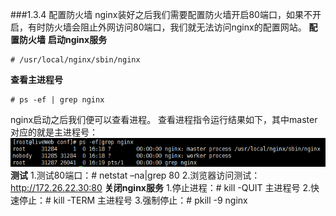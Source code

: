 ###1.3.4 配置防火墙
nginx装好之后我们需要配置防火墙开启80端口，如果不开启，有时防火墙会阻止外网访问80端口，我们就无法访问nginx的配置网站。
**配置防火墙**
**启动nginx服务**
```
# /usr/local/nginx/sbin/nginx
```
**查看主进程号**
```
# ps -ef | grep nginx
```
nginx启动之后我们便可以查看进程。
查看进程指令运行结果如下，其中master对应的就是主进程号：
![](/assets/QQ图片20180119165956.png)
**测试**
1.测试80端口：# netstat –na|grep 80
2.浏览器访问测试：http://172.26.22.30:80
**关闭nginx服务**
1.停止进程：# kill -QUIT 主进程号
2.快速停止：# kill -TERM 主进程号
3.强制停止：# pkill -9 nginx